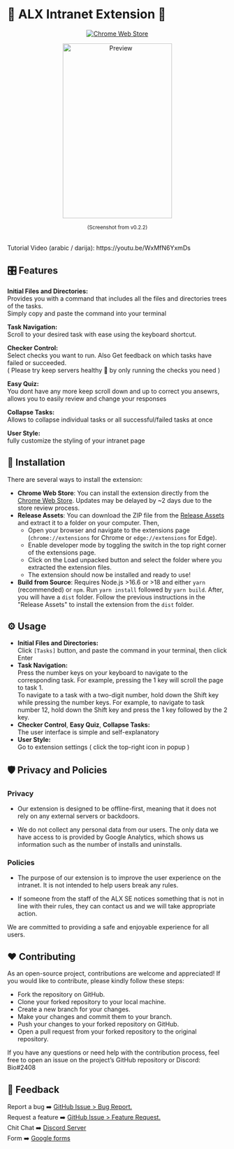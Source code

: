 # 💫 ALX Intranet Extension 💫
<p align="center"> <a rel="noreferrer noopener" target="_blank" href="https://chrome.google.com/webstore/detail/alx-intranet/eagnmhadjdelkimfjbelmndejpepgmef/"><img alt="Chrome Web Store" src="https://img.shields.io/badge/Chrome-141e24.svg?&style=for-the-badge&logo=google-chrome&logoColor=white"></a></p>
<p>
<div align="center"> <img src="https://i.imgur.com/8hmgGKr.png" alt="Preview" height="400" width="250"> </div>
<p align="center"><sub>(Screenshot from v0.2.2)</sub></p> <br />
Tutorial Video (arabic / darija): https://youtu.be/WxMfN6YxmDs 
</p>

## 🎛️ Features

**Initial Files and Directories:**  
Provides you with a command that includes all the files and directories trees of the tasks.  
Simply copy and paste the command into your terminal

**Task Navigation:**  
Scroll to your desired task with ease using the keyboard shortcut.

**Checker Control:**  
Select checks you want to run. Also Get feedback on which tasks have failed or succeeded.  
( Please try keep servers healthy 💚 by only running the checks you need )

**Easy Quiz:**  
You dont have any more keep scroll down and up to correct you ansewrs,  
allows you to easily review and change your responses

**Collapse Tasks:**  
Allows to collapse individual tasks or all successful/failed tasks at once

**User Style:**  
fully customize the styling of your intranet page

## 🧩 Installation

There are several ways to install the extension:

- **Chrome Web Store**: You can install the extension directly from the <a rel="noreferrer noopener" target="_blank" href="https://chrome.google.com/webstore/detail/alx-intranet/eagnmhadjdelkimfjbelmndejpepgmef">Chrome Web Store</a>. Updates may be delayed by ~2 days due to the store review process.
- **Release Assets**: You can download the ZIP file from the <a rel="noreferrer noopener" target="_blank" href="https://github.com/amasin76/intranet-chrome-extension/releases">Release Assets</a> and extract it to a folder on your computer. Then,
   - Open your browser and navigate to the extensions page (`chrome://extensions` for Chrome or `edge://extensions` for Edge).
   - Enable developer mode by toggling the switch in the top right corner of the extensions page.
   - Click on the Load unpacked button and select the folder where you extracted the extension files.
   - The extension should now be installed and ready to use!
- **Build from Source**: Requires Node.js >16.6 or >18 and either `yarn` (recommended) or `npm`. Run `yarn install` followed by `yarn build`. After, you will have a `dist` folder. Follow the previous instructions in the "Release Assets" to install the extension from the `dist` folder.

## ⚙️ Usage

- **Initial Files and Directories:**  
  Click `[Tasks]` button, and paste the command in your terminal, then click Enter
- **Task Navigation:**  
  Press the number keys on your keyboard to navigate to the corresponding task.
  For example, pressing the 1 key will scroll the page to task 1.<br />
  To navigate to a task with a two-digit number, hold down the Shift key while pressing the number keys.
  For example, to navigate to task number 12, hold down the Shift key and press the 1 key followed by the 2 key.
- **Checker Control**, **Easy Quiz**, **Collapse Tasks:**  
  The user interface is simple and self-explanatory
- **User Style:**  
  Go to extension settings ( click the top-right icon in popup )

## 🛡️ Privacy and Policies

### Privacy

- Our extension is designed to be offline-first, meaning that it does not rely on any external servers or backdoors.

- We do not collect any personal data from our users. The only data we have access to is provided by Google Analytics, which shows us information such as the number of installs and uninstalls.

### Policies

- The purpose of our extension is to improve the user experience on the intranet. It is not intended to help users break any rules.

- If someone from the staff of the ALX SE notices something that is not in line with their rules, they can contact us and we will take appropriate action.

We are committed to providing a safe and enjoyable experience for all users.


## ❤️ Contributing

As an open-source project, contributions are welcome and appreciated! If you would like to contribute, please kindly follow these steps:

- Fork the repository on GitHub.
- Clone your forked repository to your local machine.
- Create a new branch for your changes.
- Make your changes and commit them to your branch.
- Push your changes to your forked repository on GitHub.
- Open a pull request from your forked repository to the original repository.

If you have any questions or need help with the contribution process, feel free to open an issue on the project’s GitHub repository or Discord: Bio#2408

## 🚀 Feedback
Report a bug      ➡️ <a rel="noreferrer noopener" target="_blank" href="https://github.com/amasin76/intranet-chrome-extension/issues/new/choose">GitHub Issue > Bug Report.</a>  
Request a feature ➡️ <a rel="noreferrer noopener" target="_blank" href="https://github.com/amasin76/intranet-chrome-extension/issues/new/choose">GitHub Issue > Feature Request.</a>  
Chit Chat         ➡️ <a rel="noreferrer noopener" target="_blank" href="https://discord.gg/H3SYN7yanW">Discord Server</a>  
Form              ➡️ <a rel="noreferrer noopener" target="_blank" href="https://forms.gle/BLn5yXcwQeK8aKgu5">Google forms</a>  
